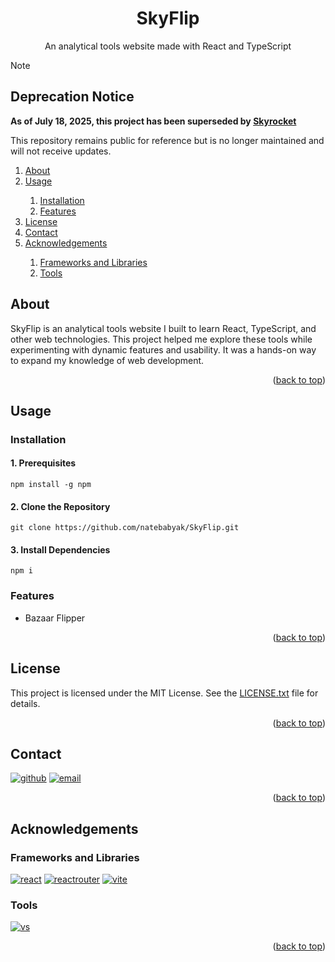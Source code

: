 <a id="top"></a>

<!-- TITLE -->
<h1 align="center">SkyFlip</h1>
<p align="center">An analytical tools website made with React and TypeScript</p>

> [!NOTE]
> ## Deprecation Notice
> 
> **As of July 18, 2025, this project has been superseded by [Skyrocket](https://github.com/natebabyak/skyrocket)**
> 
> This repository remains public for reference but is no longer maintained and will not receive updates.

<!-- TABLE OF CONTENTS -->
<ol>
  <li><a href="#about">About</a></li>
  <li><a href="#usage">Usage</a></li>
  <ol>
    <li><a href="#installation">Installation</a></li>
    <li><a href="#features">Features</a></li>
  </ol>
  <li><a href="#license">License</a></li>
  <li><a href="#contact">Contact</a></li>
  <li><a href="#acknowledgements">Acknowledgements</a></li>
  <ol>
    <li><a href="#frameworks-and-libraries">Frameworks and Libraries</a></li>
    <li><a href="#tools">Tools</a></li>
  </ol>
</ol>

<!-- ABOUT -->
## About

SkyFlip is an analytical tools website I built to learn React, TypeScript, and other web technologies. This project helped me explore these tools while experimenting with dynamic features and usability. It was a hands-on way to expand my knowledge of web development.

<p align="right">(<a href="#top">back to top</a>)</p>

<!-- USAGE -->
## Usage

<!-- INSTALLATION -->
### Installation

#### 1. Prerequisites

```
npm install -g npm
```

#### 2. Clone the Repository

```
git clone https://github.com/natebabyak/SkyFlip.git
```

#### 3. Install Dependencies

```
npm i
```

<!-- FEATURES -->
### Features

* Bazaar Flipper

<p align="right">(<a href="#top">back to top</a>)</p>

<!-- LICENSE -->
## License

This project is licensed under the MIT License. See the [LICENSE.txt](https://github.com/natebabyak/SkyFlip/blob/master/LICENSE.txt) file for details.

<p align="right">(<a href="#top">back to top</a>)</p>

<!-- CONTACT -->
## Contact

[![github](https://img.shields.io/badge/GitHub-24292f?style=for-the-badge&logo=github&logoColor=white)](https://github.com/natebabyak)
[![email](https://img.shields.io/badge/Microsoft_Outlook-0078D4?style=for-the-badge&logo=microsoft-outlook&logoColor=white)](mailto:nate.babyak@outlook.com)

<p align="right">(<a href="#top">back to top</a>)</p>

<!-- ACKNOWLEDGEMENTS -->
## Acknowledgements

### Frameworks and Libraries
[![react](https://img.shields.io/badge/React-20232A?style=for-the-badge&logo=react&logoColor=61DAFB)](https://react.dev/)
[![reactrouter](https://img.shields.io/badge/React_Router-CA4245?style=for-the-badge&logo=react-router&logoColor=white)](https://reactrouter.com/)
[![vite](https://img.shields.io/badge/Vite-B73BFE?style=for-the-badge&logo=vite&logoColor=FFD62E)](https://vite.dev/)

### Tools
[![vs](https://img.shields.io/badge/Visual_Studio-5C2D91?style=for-the-badge&logo=visual%20studio&logoColor=white)](https://visualstudio.microsoft.com/)


<p align="right">(<a href="#top">back to top</a>)</p>
